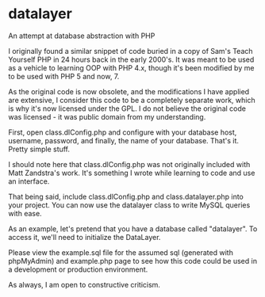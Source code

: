 # datalayer
An attempt at database abstraction with PHP

I originally found a similar snippet of code buried in a copy of Sam's Teach Yourself PHP in 24 hours back in the early 2000's.
It was meant to be used as a vehicle to learning OOP with PHP 4.x, though it's been modified by me to be used with PHP 5 and now, 7.

As the original code is now obsolete, and the modifications I have applied are extensive, I consider this code to be a completely
separate work, which is why it's now licensed under the GPL. I do not believe the original code was licensed - it was public domain
from my understanding.

First, open class.dlConfig.php and configure with your database host, username, password, and finally, the name of your database.
That's it. Pretty simple stuff.

I should note here that class.dlConfig.php was not originally included with Matt Zandstra's work. It's something I wrote while learning
to code and use an interface.

That being said, include class.dlConfig.php and class.datalayer.php into your project. You can now use the datalayer class to write 
MySQL queries with ease.

As an example, let's pretend that you have a database called "datalayer". To access it, we'll need to initialize the DataLayer. 

Please view the example.sql file for the assumed sql (generated with phpMyAdmin) and example.php page to see how this code could be used
in a development or production environment.

As always, I am open to constructive criticism. 
